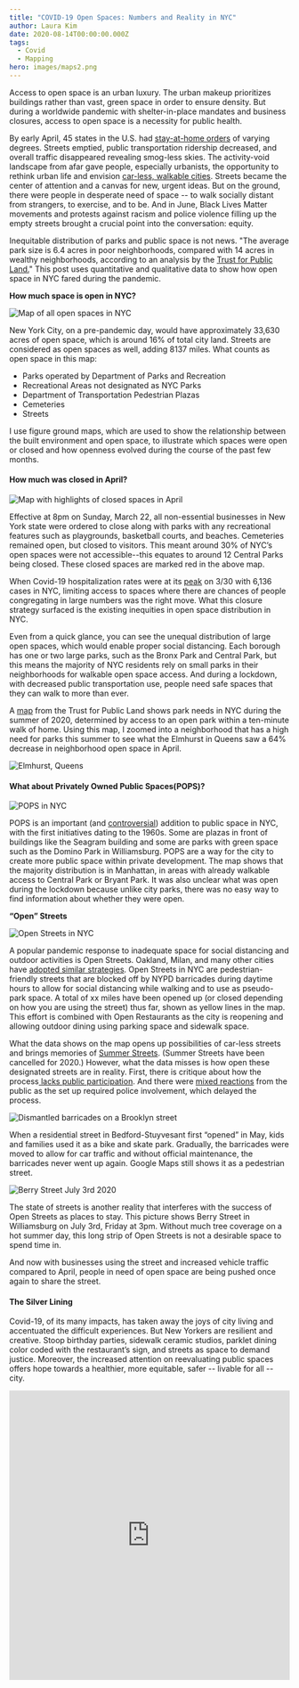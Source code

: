 ```yaml
---
title: "COVID-19 Open Spaces: Numbers and Reality in NYC"
author: Laura Kim
date: 2020-08-14T00:00:00.000Z
tags:
  - Covid
  - Mapping
hero: images/maps2.png
---
```

Access to open space is an urban luxury. The urban makeup prioritizes buildings rather than vast, green space in order to ensure density. But during a worldwide pandemic with shelter-in-place mandates and business closures, access to open space is a necessity for public health.

By early April, 45 states in the U.S. had [stay-at-home orders](https://www.nbcnews.com/health/health-news/here-are-stay-home-orders-across-country-n1168736) of varying degrees. Streets emptied, public transportation ridership decreased, and overall traffic disappeared revealing smog-less skies. The activity-void landscape from afar gave people, especially urbanists, the opportunity to rethink urban life and envision [car-less, walkable cities](https://www.nytimes.com/2020/07/09/opinion/sunday/ban-cars-manhattan-cities.html). Streets became the center of attention and a canvas for new, urgent ideas. But on the ground, there were people in desperate need of space -- to walk socially distant from strangers, to exercise, and to be. And in June, Black Lives Matter movements and protests against racism and police violence filling up the empty streets brought a crucial point into the conversation: equity.

Inequitable distribution of parks and public space is not news. "The average park size is 6.4 acres in poor neighborhoods, compared with 14 acres in wealthy neighborhoods, according to an analysis by the [Trust for Public Land.](https://www.nytimes.com/2020/07/15/nyregion/nyc-parks-access-governors-island.html)" This post uses quantitative and qualitative data to show how open space in NYC fared during the pandemic.

**How much space is open in NYC?**

![Map of all open spaces in NYC](images/maps.png "Map of all open spaces in NYC before the pandemic")

New York City, on a pre-pandemic day, would have approximately 33,630 acres of open space, which is around 16% of total city land. Streets are considered as open spaces as well, adding 8137 miles. What counts as open space in this map:

* Parks operated by Department of Parks and Recreation
* Recreational Areas not designated as NYC Parks
* Department of Transportation Pedestrian Plazas
* Cemeteries
* Streets

I use figure ground maps, which are used to show the relationship between the built environment and open space, to illustrate which spaces were open or closed and how openness evolved during the course of the past few months.

#### How much was closed in April?

![Map with highlights of closed spaces in April](images/maps2.png "Map of closed spaces during April lockdown")

Effective at 8pm on Sunday, March 22, all non-essential businesses in New York state were ordered to close along with parks with any recreational features such as playgrounds, basketball courts, and beaches. Cemeteries remained open, but closed to visitors. This meant around 30% of NYC’s open spaces were not accessible--this equates to around 12 Central Parks being closed. These closed spaces are marked red in the above map.

When Covid-19 hospitalization rates were at its [peak](https://www1.nyc.gov/site/doh/covid/covid-19-data.page) on 3/30 with 6,136 cases in NYC, limiting access to spaces where there are chances of people congregating in large numbers was the right move. What this closure strategy surfaced is the existing inequities in open space distribution in NYC.

Even from a quick glance, you can see the unequal distribution of large open spaces, which would enable proper social distancing. Each borough has one or two large parks, such as the Bronx Park and Central Park, but this means the majority of NYC residents rely on small parks in their neighborhoods for walkable open space access. And during a lockdown, with decreased public transportation use, people need safe spaces that they can walk to more than ever.

A [map](https://www.arcgis.com/apps/webappviewer/index.html?id=4d082c62efb44e56b105366fb92335b3&extent=-8287910.233%2C4941135.2385%2C-8185178.8669%2C4998463.0097%2C102100) from the Trust for Public Land shows park needs in NYC during the summer of 2020, determined by access to an open park within a ten-minute walk of home. Using this map, I zoomed into a neighborhood that has a high need for parks this summer to see what the  Elmhurst in Queens saw a 64% decrease in neighborhood open space in April. 

![Elmhurst, Queens](images/elm-copy.png "Open and closed spaces in Elmhurst, Queens in April")

#### **What about Privately Owned Public Spaces(POPS)?**

![POPS in NYC](images/maps4.png "POPS in NYC")

POPS is an important (and [controversial](https://www.nytimes.com/2017/04/19/nyregion/public-space-trump-tower.html)) addition to public space in NYC, with the first initiatives dating to the 1960s. Some are plazas in front of buildings like the Seagram building and some are parks with green space such as the Domino Park in Williamsburg. POPS are a way for the city to create more public space within private development. The map shows that the majority distribution is in Manhattan, in areas with already walkable access to Central Park or Bryant Park. It was also unclear what was open during the lockdown because unlike city parks, there was no easy way to find information about whether they were open.

**“Open” Streets**

![Open Streets in NYC](images/maps3.png "Open Street Locations in NYC")

A popular pandemic response to inadequate space for social distancing and outdoor activities is Open Streets. Oakland, Milan, and many other cities have [adopted similar strategies](https://www.archdaily.com/938202/people-to-reclaim-streets-in-milan-in-post-covid-19-vision-of-the-city). Open Streets in NYC are pedestrian-friendly streets that are blocked off by NYPD barricades during daytime hours to allow for social distancing while walking and to use as pseudo-park space. A total of xx miles have been opened up (or closed depending on how you are using the street) thus far, shown as yellow lines in the map. This effort is combined with Open Restaurants as the city is reopening and allowing outdoor dining using parking space and sidewalk space.

What the data shows on the map opens up possibilities of car-less streets and brings memories of [Summer Streets](https://www1.nyc.gov/html/dot/summerstreets/html/home/home.shtml). (Summer Streets have been cancelled for 2020.) However, what the data misses is how open these designated streets are in reality. First, there is critique about how the process[ lacks public participation](https://www.nytimes.com/2020/07/20/upshot/pandemic-city-planning-inequality.html). And there were [mixed reactions](https://nyc.streetsblog.org/2020/05/18/nypd-inconsistent-on-actually-opening-the-mayors-open-streets/) from the public as the set up required police involvement, which delayed the process.[](https://nyc.streetsblog.org/2020/05/18/nypd-inconsistent-on-actually-opening-the-mayors-open-streets/)

![Dismantled barricades on a Brooklyn street](images/img_6612.png "Dismantled barricades on a Brooklyn street")

When a residential street in Bedford-Stuyvesant first “opened” in May, kids and families used it as a bike and skate park. Gradually, the barricades were moved to allow for car traffic and without official maintenance, the barricades never went up again. Google Maps still shows it as a pedestrian street.

![Berry Street July 3rd 2020](images/img_6674.png "Berry Street July 3rd 2020")

The state of streets is another reality that interferes with the success of Open Streets as places to stay. This picture shows Berry Street in Williamsburg on July 3rd, Friday at 3pm. Without much tree coverage on a hot summer day, this long strip of Open Streets is not a desirable space to spend time in.

And now with businesses using the street and increased vehicle traffic compared to April, people in need of open space are being pushed once again to share the street.

#### The Silver Lining

Covid-19, of its many impacts, has taken away the joys of city living and accentuated the difficult experiences. But New Yorkers are resilient and creative. Stoop birthday parties, sidewalk ceramic studios, parklet dining color coded with the restaurant’s sign, and streets as space to demand justice. Moreover, the increased attention on reevaluating public spaces offers hope towards a healthier, more equitable, safer -- livable for all -- city.

**<iframe width="100%" height="520" frameborder="0" src="https://mit.carto.com/u/laurapk/builder/e37c169c-c929-4de6-a8c5-a19f94af5319/embed" allowfullscreen webkitallowfullscreen mozallowfullscreen oallowfullscreen msallowfullscreen></iframe>**
